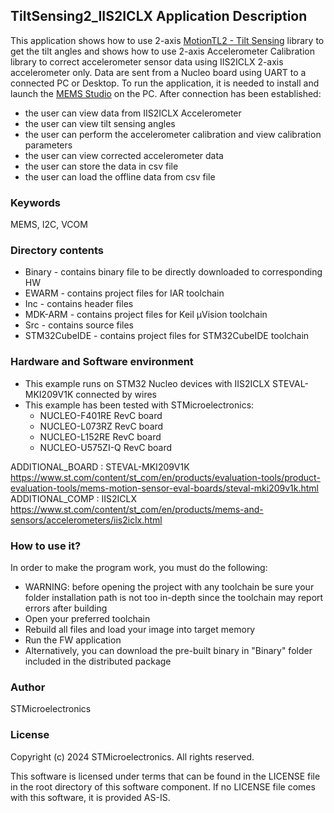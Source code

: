 
## <b>TiltSensing2_IIS2ICLX Application Description</b>

This application shows how to use 2-axis [MotionTL2 - Tilt Sensing](https://www.st.com/resource/en/user_manual/um2775-getting-started-with-motiontl2-2axis-tilt-measurement-library-in-xcubemems1-expansion-for-stm32cube-stmicroelectronics.pdf) library to get the tilt angles and shows how to use 2-axis Accelerometer Calibration library to correct accelerometer sensor data using IIS2ICLX 2-axis accelerometer only.
Data are sent from a Nucleo board using UART to a connected PC or Desktop.
To run the application, it is needed to install and launch the [MEMS Studio](https://www.st.com/en/development-tools/mems-studio.html) on the PC.
After connection has been established:

  - the user can view data from IIS2ICLX Accelerometer
  - the user can view tilt sensing angles
  - the user can perform the accelerometer calibration and view calibration parameters
  - the user can view corrected accelerometer data
  - the user can store the data in csv file
  - the user can load the offline data from csv file


### <b>Keywords</b>

MEMS, I2C, VCOM


### <b>Directory contents</b>

  - Binary - contains binary file to be directly downloaded to corresponding HW
  - EWARM - contains project files for IAR toolchain
  - Inc - contains header files
  - MDK-ARM - contains project files for Keil µVision toolchain
  - Src - contains source files
  - STM32CubeIDE - contains project files for STM32CubeIDE toolchain


### <b>Hardware and Software environment</b>

  - This example runs on STM32 Nucleo devices with IIS2ICLX STEVAL-MKI209V1K connected by wires
  - This example has been tested with STMicroelectronics:
    - NUCLEO-F401RE RevC board
    - NUCLEO-L073RZ RevC board
    - NUCLEO-L152RE RevC board
    - NUCLEO-U575ZI-Q RevC board


ADDITIONAL_BOARD : STEVAL-MKI209V1K https://www.st.com/content/st_com/en/products/evaluation-tools/product-evaluation-tools/mems-motion-sensor-eval-boards/steval-mki209v1k.html
ADDITIONAL_COMP : IIS2ICLX https://www.st.com/content/st_com/en/products/mems-and-sensors/accelerometers/iis2iclx.html


### <b>How to use it?</b>

In order to make the program work, you must do the following:

  - WARNING: before opening the project with any toolchain be sure your folder installation path is not too in-depth since the toolchain may report errors after building
  - Open your preferred toolchain
  - Rebuild all files and load your image into target memory
  - Run the FW application
  - Alternatively, you can download the pre-built binary in "Binary" folder included in the distributed package


### <b>Author</b>

STMicroelectronics


### <b>License</b>

Copyright (c) 2024 STMicroelectronics.
All rights reserved.

This software is licensed under terms that can be found in the LICENSE file in the root directory of this software component.
If no LICENSE file comes with this software, it is provided AS-IS.
